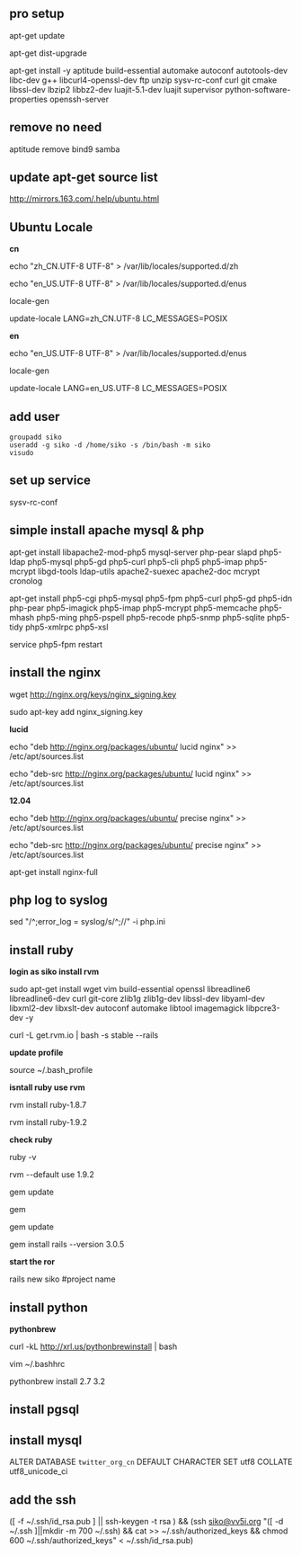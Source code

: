 pro setup
---------

apt-get update

apt-get dist-upgrade

apt-get install -y aptitude build-essential automake autoconf autotools-dev libc-dev g++ libcurl4-openssl-dev ftp unzip sysv-rc-conf curl git cmake libssl-dev lbzip2 libbz2-dev luajit-5.1-dev luajit supervisor python-software-properties openssh-server

remove no need
--------------

aptitude remove bind9 samba


update apt-get source list
----------------

http://mirrors.163.com/.help/ubuntu.html

Ubuntu Locale
-------------

**cn**


echo "zh_CN.UTF-8 UTF-8" > /var/lib/locales/supported.d/zh

echo "en_US.UTF-8 UTF-8" > /var/lib/locales/supported.d/enus

locale-gen

update-locale LANG=zh_CN.UTF-8 LC_MESSAGES=POSIX

**en**


echo "en_US.UTF-8 UTF-8" > /var/lib/locales/supported.d/enus

locale-gen

update-locale LANG=en_US.UTF-8 LC_MESSAGES=POSIX


add user
--------

    groupadd siko
    useradd -g siko -d /home/siko -s /bin/bash -m siko
    visudo


set up service
--------------

sysv-rc-conf



simple install apache mysql & php
---------------------------------

apt-get install libapache2-mod-php5 mysql-server php-pear slapd php5-ldap php5-mysql php5-gd php5-curl php5-cli php5 php5-imap php5-mcrypt libgd-tools ldap-utils apache2-suexec apache2-doc mcrypt cronolog

apt-get install php5-cgi php5-mysql php5-fpm php5-curl php5-gd php5-idn php-pear php5-imagick php5-imap php5-mcrypt php5-memcache php5-mhash php5-ming php5-pspell php5-recode php5-snmp php5-sqlite php5-tidy php5-xmlrpc php5-xsl

service php5-fpm restart

install the nginx
-----------------

wget http://nginx.org/keys/nginx_signing.key

sudo apt-key add nginx_signing.key

**lucid**

echo "deb http://nginx.org/packages/ubuntu/ lucid nginx" >> /etc/apt/sources.list

echo "deb-src http://nginx.org/packages/ubuntu/ lucid nginx" >> /etc/apt/sources.list

**12.04**

echo "deb http://nginx.org/packages/ubuntu/ precise nginx"  >> /etc/apt/sources.list

echo "deb-src http://nginx.org/packages/ubuntu/ precise nginx" >> /etc/apt/sources.list

apt-get install nginx-full


php log to syslog
-----------------

sed "/^;error_log = syslog/s/^;//" -i php.ini


install ruby
------------

**login as siko install rvm**

sudo apt-get install wget vim build-essential openssl libreadline6 libreadline6-dev curl git-core zlib1g zlib1g-dev libssl-dev libyaml-dev libxml2-dev libxslt-dev autoconf automake libtool imagemagick libpcre3-dev -y

curl -L get.rvm.io | bash -s stable --rails

**update profile**

source ~/.bash_profile

**isntall ruby use rvm**

rvm  install ruby-1.8.7

rvm  install ruby-1.9.2

**check ruby**

ruby -v

rvm --default use 1.9.2

gem update

gem

gem update

gem install rails --version 3.0.5

**start the ror**

rails new siko #project name

install python
--------------

**pythonbrew** 


curl -kL http://xrl.us/pythonbrewinstall | bash  

vim ~/.bashhrc 

pythonbrew install 2.7 3.2


install pgsql
-------------


install mysql
-------------

ALTER DATABASE `twitter_org_cn` DEFAULT CHARACTER SET utf8 COLLATE utf8_unicode_ci

add the ssh 
-----------

([ -f ~/.ssh/id_rsa.pub ] || ssh-keygen -t rsa ) && (ssh siko@vv5i.org "([ -d ~/.ssh ]||mkdir -m 700 ~/.ssh) && cat >> ~/.ssh/authorized_keys && chmod 600 ~/.ssh/authorized_keys" < ~/.ssh/id_rsa.pub)

